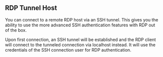 ## RDP Tunnel Host

You can connect to a remote RDP host via an SSH tunnel. This gives you the ability to use the more advanced SSH authentication features with RDP out of the box.

Upon first connection, an SSH tunnel will be established and the RDP client will connect to the tunneled connection via localhost instead. It will use the credentials of the SSH connection user for RDP authentication.